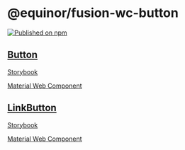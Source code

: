 <!--prettier-ignore-start-->
# @equinor/fusion-wc-button 
[![Published on npm](https://img.shields.io/npm/v/@equinor/fusion-wc-button.svg)](https://www.npmjs.com/package/@equinor/fusion-wc-button)

## [Button](./README.button.md)
[Storybook](https://equinor.github.io/fusion-web-components/?path=/docs/input-button)

[Material Web Component](https://github.com/material-components/material-components-web-components/tree/master/packages/button)

## [LinkButton](./README.link-button.md)
[Storybook](https://equinor.github.io/fusion-web-components/?path=/docs/input-button)

[Material Web Component](https://github.com/material-components/material-components-web-components/tree/master/packages/button)
